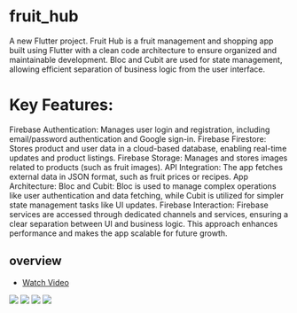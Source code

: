 # fruit_hub

A new Flutter project.
Fruit Hub is a fruit management and shopping app built using Flutter with a clean code architecture to ensure organized and maintainable development. Bloc and Cubit are used for state management, allowing efficient separation of business logic from the user interface.

# Key Features:
Firebase Authentication: Manages user login and registration, including email/password authentication and Google sign-in.
Firebase Firestore: Stores product and user data in a cloud-based database, enabling real-time updates and product listings.
Firebase Storage: Manages and stores images related to products (such as fruit images).
API Integration: The app fetches external data in JSON format, such as fruit prices or recipes.
App Architecture:
Bloc and Cubit: Bloc is used to manage complex operations like user authentication and data fetching, while Cubit is utilized for simpler state management tasks like UI updates.
Firebase Interaction: Firebase services are accessed through dedicated channels and services, ensuring a clear separation between UI and business logic.
This approach enhances performance and makes the app scalable for future growth.

## overview
- [Watch Video]()

<div>
<img src="https://github.com/user-attachments/assets/649b2202-04bc-4c4d-9d9c-4bfc9472c59e">
<img src="https://github.com/user-attachments/assets/9a1fa6a3-9668-4000-9eb0-b4ccf34c7cdf">
<img src="https://drive.google.com/file/d/1gkLndBzJLD4l5qYU0Smag74_g29eimMo/view?usp=drivesdk">
<img src="https://drive.google.com/file/d/1IqqwBmW9oUaQzPexUgiq3MTty7qPTDjG/view?usp=drivesdk">
</div>



